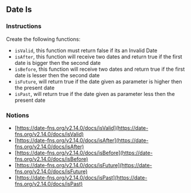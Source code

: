 ## Date Is

### Instructions

Create the following functions:
- `isValid`, this function must return false if its an Invalid Date
- `isAfter`, this function will receive two dates and return true if the first date is bigger then the second date
- `isBefore`, this function will receive two dates and return true if the first date is lesser then the second date
- `isFuture`, will return true if the date given as parameter is higher then the present date
- `isPast`, will return true if the date given as parameter less then the present date


### Notions

- [https://date-fns.org/v2.14.0/docs/isValid](https://date-fns.org/v2.14.0/docs/isValid)
- [https://date-fns.org/v2.14.0/docs/isAfter](https://date-fns.org/v2.14.0/docs/isAfter)
- [https://date-fns.org/v2.14.0/docs/isBefore](https://date-fns.org/v2.14.0/docs/isBefore)
- [https://date-fns.org/v2.14.0/docs/isFuture](https://date-fns.org/v2.14.0/docs/isFuture)
- [https://date-fns.org/v2.14.0/docs/isPast](https://date-fns.org/v2.14.0/docs/isPast)
